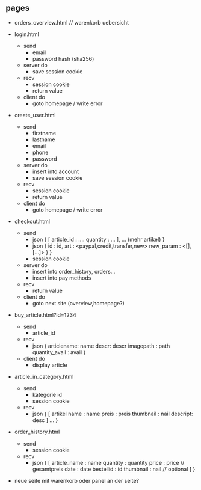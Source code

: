 ## pages
- orders_overview.html // warenkorb uebersicht
- login.html
  - send
    - email
    - password hash (sha256)
  - server do
    - save session cookie
  - recv
    - session cookie
    - return value
  - client do
    - goto homepage / write error
- create_user.html
  - send
    - firstname 
    - lastname
    - email
    - phone
    - password
  - server do
    - insert into account
    - save session cookie
  - recv
    - session cookie
    - return value
  - client do
    - goto homepage / write error
- checkout.html
  - send
    - json {
        [ 
          article_id : ....
          quantity : ...
        ], 
        ... (mehr artikel)
    }
    - json {
        id : id,
        art : <paypal,credit,transfer,new>
        new_param : <[],[...]>
      }
    }
    - session cookie
  - server do
    - insert into order_history, orders...
    - insert into pay methods
  - recv
    - return value
  - client do
    - goto next site (overview,homepage?)
- buy_article.html?id=1234
  - send
    - article_id
  - recv
    - json {
        articlename: name
        descr: descr
        imagepath : path
        quantity_avail : avail
      }
  - client do
    - display article
- article_in_category.html
  - send
    - kategorie id
    - session cookie
  - recv
    - json {
        [ 
          artikel name : name
          preis : preis
          thumbnail : nail
          descript: desc
         ]
         ...
      }
- order_history.html
  - send 
    - session cookie
  - recv
    - json {
        [
          article_name : name
          quantity : quantity
          price : price // gesamtpreis
          date : date
          bestellid : id
          thumbnail : nail // optional
        ]
      }


- neue seite mit warenkorb oder panel an der seite?
